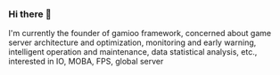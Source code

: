### Hi there 👋
I'm currently the founder of gamioo framework, concerned about game server architecture and optimization, monitoring and early warning, intelligent operation and maintenance, data statistical analysis, etc., interested in IO, MOBA, FPS, global server

<!--
**jiangguilong2000/jiangguilong2000** is a ✨ _special_ ✨ repository because its `README.md` (this file) appears on your GitHub profile.

Here are some ideas to get you started:

- 🔭 I’m currently working on ...
- 🌱 I’m currently learning ...
- 👯 I’m looking to collaborate on ...
- 🤔 I’m looking for help with ...
- 💬 Ask me about ...
- 📫 How to reach me: ...
- 😄 Pronouns: ...
- ⚡ Fun fact: ...
-->
